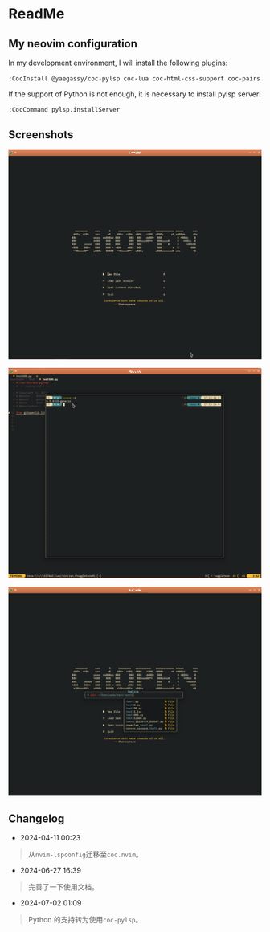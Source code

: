 # ReadMe

## My neovim configuration

In my development environment, I will install the following plugins:

```Bash
:CocInstall @yaegassy/coc-pylsp coc-lua coc-html-css-support coc-pairs coc-prettier coc-tsserver coc-json coc-emmet coc-markdown-preview-enhanced coc-markdownlint
```

If the support of Python is not enough, it is necessary to install pylsp server:

```Bash
:CocCommand pylsp.installServer
```

## Screenshots

![start-screen](./docs/images/start-screen.png)

![float-term](./docs/images/float-term.png)

![cmdline](./docs/images/cmdline.png)

## Changelog

-   2024-04-11 00:23

> 从`nvim-lspconfig`迁移至`coc.nvim`。

-   2024-06-27 16:39

> 完善了一下使用文档。

-   2024-07-02 01:09

> Python 的支持转为使用`coc-pylsp`。
